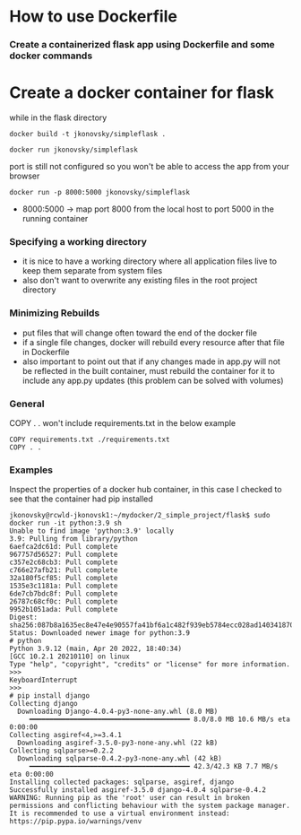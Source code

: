 # How to use Dockerfile

### Create a containerized flask app using Dockerfile and some docker commands

# Create a docker container for flask

while in the flask directory

`docker build -t jkonovsky/simpleflask .`

`docker run jkonovsky/simpleflask`

port is still not configured so you won't be able to access the app from your browser

`docker run -p 8000:5000 jkonovsky/simpleflask`

* 8000:5000 -> map port 8000 from the local host to port 5000 in the running container


### Specifying a working directory
* it is nice to have a working directory where all application files live to keep 
them separate from system files
* also don't want to overwrite any existing files in the root project directory


### Minimizing Rebuilds
* put files that will change often toward the end of the docker file
* if a single file changes, docker will rebuild every resource after that file
in Dockerfile
* also important to point out that if any changes made in app.py will not be reflected in the
built container, must rebuild the container for it to include any app.py updates (this problem can 
be solved with volumes)


### General 
COPY . . won't include requirements.txt in the below example
```
COPY requirements.txt ./requirements.txt
COPY . .
```

### Examples

Inspect the properties of a docker hub container, in this case I checked to see that the container had pip installed
```
jkonovsky@rcwld-jkonovsk1:~/mydocker/2_simple_project/flask$ sudo docker run -it python:3.9 sh
Unable to find image 'python:3.9' locally
3.9: Pulling from library/python
6aefca2dc61d: Pull complete 
967757d56527: Pull complete 
c357e2c68cb3: Pull complete 
c766e27afb21: Pull complete 
32a180f5cf85: Pull complete 
1535e3c1181a: Pull complete 
6de7cb7bdc8f: Pull complete 
26787c68cf0c: Pull complete 
9952b1051ada: Pull complete 
Digest: sha256:087b8a1635ec8e47e4e90557fa41bf6a1c482f939eb5784ecc028ad140341870
Status: Downloaded newer image for python:3.9
# python
Python 3.9.12 (main, Apr 20 2022, 18:40:34) 
[GCC 10.2.1 20210110] on linux
Type "help", "copyright", "credits" or "license" for more information.
>>> 
KeyboardInterrupt
>>> 
# pip install django
Collecting django
  Downloading Django-4.0.4-py3-none-any.whl (8.0 MB)
     ━━━━━━━━━━━━━━━━━━━━━━━━━━━━━━━━━━━━━━━━ 8.0/8.0 MB 10.6 MB/s eta 0:00:00
Collecting asgiref<4,>=3.4.1
  Downloading asgiref-3.5.0-py3-none-any.whl (22 kB)
Collecting sqlparse>=0.2.2
  Downloading sqlparse-0.4.2-py3-none-any.whl (42 kB)
     ━━━━━━━━━━━━━━━━━━━━━━━━━━━━━━━━━━━━━━━━ 42.3/42.3 KB 7.7 MB/s eta 0:00:00
Installing collected packages: sqlparse, asgiref, django
Successfully installed asgiref-3.5.0 django-4.0.4 sqlparse-0.4.2
WARNING: Running pip as the 'root' user can result in broken permissions and conflicting behaviour with the system package manager. It is recommended to use a virtual environment instead: https://pip.pypa.io/warnings/venv

```
